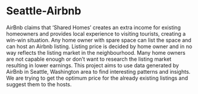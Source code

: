 # Seattle-Airbnb
AirBnb claims that ‘Shared Homes’ creates an extra income for existing homeowners and provides local experience to visiting tourists, creating a win-win situation. Any home owner with spare space can list the space and can host an Airbnb listing. Listing price is decided by home owner and in no way reflects the listing market in the neighbourhood. Many home owners are not capable enough or don’t want to research the listing market resulting in lower earnings. This project aims to use data generated by AirBnb in Seattle, Washington area to find interesting patterns and insights. We are trying to get the optimum price for the already existing listings and suggest them to the hosts.
